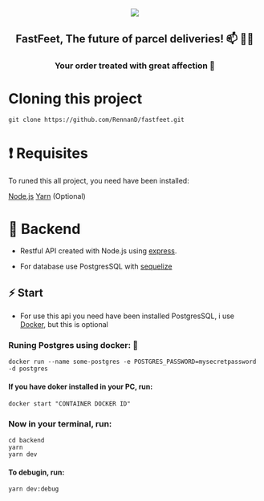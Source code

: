 <h1 align="center">
    <img src="https://raw.githubusercontent.com/Rocketseat/bootcamp-gostack-desafio-02/master/.github/logo.png" >
</h1>

<h2 align="center">
    FastFeet, The future of parcel deliveries! 📫 🚚💨
</h2>

<h3 align="center">
    Your order treated with great affection 💌
</h3>

# Cloning this project

```
git clone https://github.com/RennanD/fastfeet.git
```

# ❗️ Requisites

To runed this all project, you need have been installed:

[Node.js](https://nodejs.org/en/)
[Yarn](https://legacy.yarnpkg.com/en/) (Optional)

# 💾 Backend

- Restful API created with Node.js using [express](https://expressjs.com/pt-br/).

- For database use PostgresSQL with [sequelize](https://sequelize.org/v5/)

## ⚡️ Start

- For use this api you need have been installed PostgresSQL, i use [Docker](https://www.docker.com/), but this is optional

### Runing Postgres using docker: 🐋

```
docker run --name some-postgres -e POSTGRES_PASSWORD=mysecretpassword -d postgres
```

#### If you have doker installed in your PC, run:

```
docker start "CONTAINER DOCKER ID"
```

### Now in your terminal, run:

```
cd backend
yarn
yarn dev
```

#### To debugin, run:

```
yarn dev:debug
```

